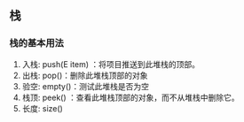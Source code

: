 ## 栈

### 栈的基本用法
1. 入栈: push(E item) ：将项目推送到此堆栈的顶部。
2. 出栈: pop()：删除此堆栈顶部的对象
3. 验空: empty()：测试此堆栈是否为空
4. 栈顶: peek() ：查看此堆栈顶部的对象，而不从堆栈中删除它。
5. 长度: size()